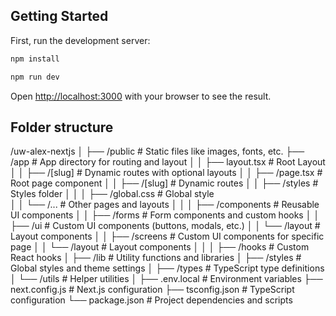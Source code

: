 
## Getting Started

First, run the development server:

```bash
npm install 

npm run dev
```

Open [http://localhost:3000](http://localhost:3000) with your browser to see the result.

## Folder structure

/uw-alex-nextjs
│
├── /public            # Static files like images, fonts, etc.
├── /app               # App directory for routing and layout
│   │   ├── layout.tsx  # Root Layout
│   │   ├── /[slug]    # Dynamic routes with optional layouts
│   │   ├── /page.tsx  # Root page component
│   │   ├── /[slug]    # Dynamic routes
│   │   ├── /styles    # Styles folder
│   │   │   ├── /global.css # Global style  
│   │   └── /...        # Other pages and layouts
│   │
│   ├── /components    # Reusable UI components
│   │   ├── /forms     # Form components and custom hooks
│   │   ├── /ui        # Custom UI components (buttons, modals, etc.)
│   │   └── /layout    # Layout components
│   │   ├── /screens   # Custom UI components for specific page
│   │   └── /layout    # Layout components
│   │
│   ├── /hooks         # Custom React hooks
│   ├── /lib           # Utility functions and libraries
│   ├── /styles        # Global styles and theme settings
│   ├── /types         # TypeScript type definitions
│   └── /utils         # Helper utilities
│
├── .env.local         # Environment variables
├── next.config.js     # Next.js configuration
├── tsconfig.json      # TypeScript configuration
└── package.json       # Project dependencies and scripts
```